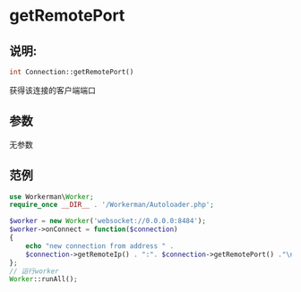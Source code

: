 # getRemotePort
## 说明:
```php
int Connection::getRemotePort()
```

获得该连接的客户端端口

## 参数

无参数


## 范例

```php
use Workerman\Worker;
require_once __DIR__ . '/Workerman/Autoloader.php';

$worker = new Worker('websocket://0.0.0.0:8484');
$worker->onConnect = function($connection)
{
    echo "new connection from address " .
    $connection->getRemoteIp() . ":". $connection->getRemotePort() ."\n";
};
// 运行worker
Worker::runAll();
```
